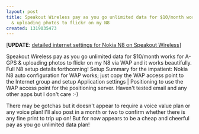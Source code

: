 ```yaml
---
layout: post
title: Speakout Wireless pay as you go unlimited data for $10/month works for A-GPS
  & uploading photos to flickr on my N8
created: 1319035473
---
```

<p>[<strong>UPDATE</strong>: <a href="http://rolandtanglao.com/archives/2011/10/22/speakout-wireless-nokia-n8-internet-access-setup-details">detailed internet settings for Nokia N8 on Speakout Wireless</a>]</p><p>Speakout Wireless pay as you go unlimited data for $10/month works for A-GPS &amp; uploading photos to flickr on my N8 via WAP and it works beautifully. Full N8 setup details forthcoming! Setup Summary for the impatient: Nokia N8 auto configuration for WAP works; just copy the WAP access point to the Internet group and setup Application settings | Positioning to use the WAP access point for the positioning server. Haven't tested email and any other apps but I don't care :-)</p><p>There may be gotchas but it doesn't appear to require a voice value plan or any voice plan! I'll also post in a month or two to confirm whether there is any fine print to trip up on! But for now appears to be a cheap and cheerful pay as you go unlimited data plan!</p>
